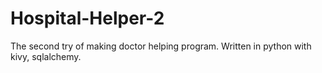 # Hospital-Helper-2
The second try of making doctor helping program. Written in python with kivy, sqlalchemy.
